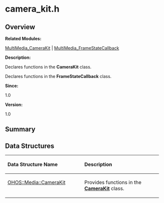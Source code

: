 # camera\_kit.h<a name="ZH-CN_TOPIC_0000001054598123"></a>

## **Overview**<a name="section1357871809093524"></a>

**Related Modules:**

[MultiMedia\_CameraKit](MultiMedia_CameraKit.md)  |  [MultiMedia\_FrameStateCallback](MultiMedia_FrameStateCallback.md)

**Description:**

Declares functions in the  **CameraKit**  class. 

Declares functions in the  **FrameStateCallback**  class.

**Since:**

1.0

**Version:**

1.0

## **Summary**<a name="section970254209093524"></a>

## Data Structures<a name="nested-classes"></a>

<a name="table942880655093524"></a>
<table><thead align="left"><tr id="row1844750267093524"><th class="cellrowborder" valign="top" width="50%" id="mcps1.1.3.1.1"><p id="p1157116544093524"><a name="p1157116544093524"></a><a name="p1157116544093524"></a>Data Structure Name</p>
</th>
<th class="cellrowborder" valign="top" width="50%" id="mcps1.1.3.1.2"><p id="p2101420777093524"><a name="p2101420777093524"></a><a name="p2101420777093524"></a>Description</p>
</th>
</tr>
</thead>
<tbody><tr id="row1028717153093524"><td class="cellrowborder" valign="top" width="50%" headers="mcps1.1.3.1.1 "><p id="p1929286782093524"><a name="p1929286782093524"></a><a name="p1929286782093524"></a><a href="OHOS-Media-CameraKit.md">OHOS::Media::CameraKit</a></p>
</td>
<td class="cellrowborder" valign="top" width="50%" headers="mcps1.1.3.1.2 "><p id="p1093695094093524"><a name="p1093695094093524"></a><a name="p1093695094093524"></a>Provides functions in the <strong id="b810970401093524"><a name="b810970401093524"></a><a name="b810970401093524"></a><a href="OHOS-Media-CameraKit.md">CameraKit</a></strong> class. </p>
</td>
</tr>
</tbody>
</table>

